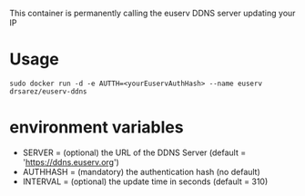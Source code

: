 This container is permanently calling the euserv DDNS server updating your IP

# Usage

```
sudo docker run -d -e AUTTH=<yourEuservAuthHash> --name euserv drsarez/euserv-ddns
```

# environment variables

* SERVER    = (optional) the URL of the DDNS Server (default = 'https://ddns.euserv.org')
* AUTHHASH  = (mandatory) the authentication hash (no default)
* INTERVAL  = (optional) the update time in seconds (default = 310)
